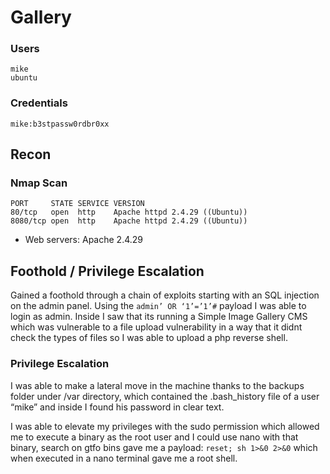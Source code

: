 # Gallery
### Users
```
mike
ubuntu
```
### Credentials
```
mike:b3stpassw0rdbr0xx
```
## Recon
### Nmap Scan
```
PORT     STATE SERVICE VERSION
80/tcp   open  http    Apache httpd 2.4.29 ((Ubuntu))
8080/tcp open  http    Apache httpd 2.4.29 ((Ubuntu))
```
* Web servers: Apache 2.4.29
## Foothold / Privilege Escalation
Gained a foothold through a chain of exploits starting with an SQL injection on the admin panel.
Using the ```admin’ OR ‘1’=’1’#``` payload I was able to login as admin.
Inside I saw that its running a Simple Image Gallery CMS which was vulnerable to a file upload vulnerability in a way that it didnt check the types of files so I was able to upload a php reverse shell.
### Privilege Escalation
I was able to make a lateral move in the machine thanks to the backups folder under /var directory, which contained the .bash_history file of a user “mike” and inside I found his password in clear text.

I was able to elevate my privileges with the sudo permission which allowed me to execute a binary as the root user and I could use nano with that binary, search on gtfo bins gave me a payload:
```reset; sh 1>&0 2>&0``` 
which when executed in a nano terminal gave me a root shell.